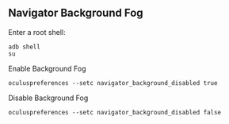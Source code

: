 ## Navigator Background Fog

Enter a root shell:

```
adb shell
su
```

Enable Background Fog

```
oculuspreferences --setc navigator_background_disabled true
```

Disable Background Fog

```
oculuspreferences --setc navigator_background_disabled false
```
